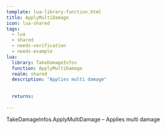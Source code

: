 ```yaml
---
template: lua-library-function.html
title: ApplyMultiDamage
icon: lua-shared
tags:
  - lua
  - shared
  - needs-verification
  - needs-example
lua:
  library: TakeDamageInfos
  function: ApplyMultiDamage
  realm: shared
  description: "Applies multi damage"
  
  
  returns:
    
---
```


<div class="lua__search__keywords">
TakeDamageInfos.ApplyMultiDamage &#x2013; Applies multi damage
</div>
